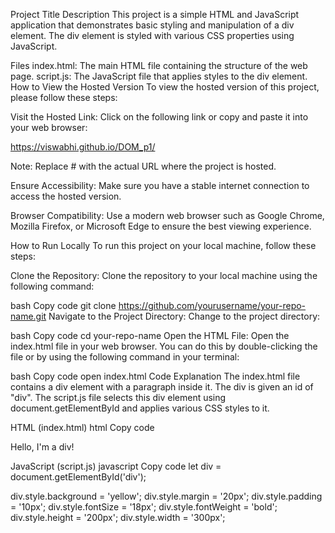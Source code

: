 Project Title
Description
This project is a simple HTML and JavaScript application that demonstrates basic styling and manipulation of a div element. The div element is styled with various CSS properties using JavaScript.

Files
index.html: The main HTML file containing the structure of the web page.
script.js: The JavaScript file that applies styles to the div element.
How to View the Hosted Version
To view the hosted version of this project, please follow these steps:

Visit the Hosted Link: Click on the following link or copy and paste it into your web browser:

https://viswabhi.github.io/DOM_p1/

Note: Replace # with the actual URL where the project is hosted.

Ensure Accessibility: Make sure you have a stable internet connection to access the hosted version.

Browser Compatibility: Use a modern web browser such as Google Chrome, Mozilla Firefox, or Microsoft Edge to ensure the best viewing experience.

How to Run Locally
To run this project on your local machine, follow these steps:

Clone the Repository: Clone the repository to your local machine using the following command:

bash
Copy code
git clone https://github.com/yourusername/your-repo-name.git
Navigate to the Project Directory: Change to the project directory:

bash
Copy code
cd your-repo-name
Open the HTML File: Open the index.html file in your web browser. You can do this by double-clicking the file or by using the following command in your terminal:

bash
Copy code
open index.html
Code Explanation
The index.html file contains a div element with a paragraph inside it. The div is given an id of "div". The script.js file selects this div element using document.getElementById and applies various CSS styles to it.

HTML (index.html)
html
Copy code
<!DOCTYPE html>
<html lang="en">
<head>
    <meta charset="UTF-8">
    <meta name="viewport" content="width=device-width, initial-scale=1.0">
    <title>Document</title>
</head>
<body>
    <div class="container" id="div">
        <p>Hello, I'm a div!</p>
    </div>
    <script src="script.js"></script>
</body>
</html>
JavaScript (script.js)
javascript
Copy code
let div = document.getElementById('div');

div.style.background = 'yellow';
div.style.margin = '20px';
div.style.padding = '10px';
div.style.fontSize = '18px';
div.style.fontWeight = 'bold';
div.style.height = '200px';
div.style.width = '300px';
